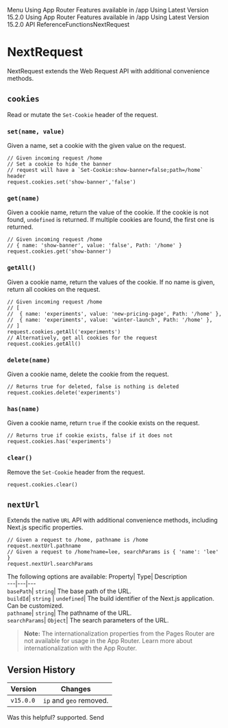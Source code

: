 Menu
Using App Router
Features available in /app
Using Latest Version
15.2.0
Using App Router
Features available in /app
Using Latest Version
15.2.0
API ReferenceFunctionsNextRequest
# NextRequest
NextRequest extends the Web Request API with additional convenience methods.
## `cookies`
Read or mutate the `Set-Cookie` header of the request.
### `set(name, value)`
Given a name, set a cookie with the given value on the request.
```
// Given incoming request /home
// Set a cookie to hide the banner
// request will have a `Set-Cookie:show-banner=false;path=/home` header
request.cookies.set('show-banner','false')
```

### `get(name)`
Given a cookie name, return the value of the cookie. If the cookie is not found, `undefined` is returned. If multiple cookies are found, the first one is returned.
```
// Given incoming request /home
// { name: 'show-banner', value: 'false', Path: '/home' }
request.cookies.get('show-banner')
```

### `getAll()`
Given a cookie name, return the values of the cookie. If no name is given, return all cookies on the request.
```
// Given incoming request /home
// [
//  { name: 'experiments', value: 'new-pricing-page', Path: '/home' },
//  { name: 'experiments', value: 'winter-launch', Path: '/home' },
// ]
request.cookies.getAll('experiments')
// Alternatively, get all cookies for the request
request.cookies.getAll()
```

### `delete(name)`
Given a cookie name, delete the cookie from the request.
```
// Returns true for deleted, false is nothing is deleted
request.cookies.delete('experiments')
```

### `has(name)`
Given a cookie name, return `true` if the cookie exists on the request.
```
// Returns true if cookie exists, false if it does not
request.cookies.has('experiments')
```

### `clear()`
Remove the `Set-Cookie` header from the request.
```
request.cookies.clear()
```

## `nextUrl`
Extends the native `URL` API with additional convenience methods, including Next.js specific properties.
```
// Given a request to /home, pathname is /home
request.nextUrl.pathname
// Given a request to /home?name=lee, searchParams is { 'name': 'lee' }
request.nextUrl.searchParams
```

The following options are available:
Property| Type| Description  
---|---|---  
`basePath`| `string`| The base path of the URL.  
`buildId`| `string` | `undefined`| The build identifier of the Next.js application. Can be customized.  
`pathname`| `string`| The pathname of the URL.  
`searchParams`| `Object`| The search parameters of the URL.  
> **Note:** The internationalization properties from the Pages Router are not available for usage in the App Router. Learn more about internationalization with the App Router.
## Version History
Version| Changes  
---|---  
`v15.0.0`| `ip` and `geo` removed.  
Was this helpful?
supported.
Send
